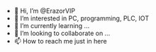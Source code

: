 - 👋 Hi, I’m @ErazorVIP
- 👀 I’m interested in PC, programming, PLC, IOT
- 🌱 I’m currently learning ...
- 💞️ I’m looking to collaborate on ...
- 📫 How to reach me just in here

<!---
ErazorVIP/ErazorVIP is a ✨ special ✨ repository because its `README.md` (this file) appears on your GitHub profile.
You can click the Preview link to take a look at your changes.
--->
